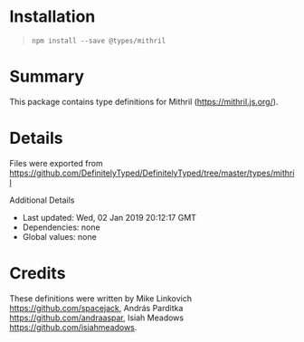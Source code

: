 # Installation
> `npm install --save @types/mithril`

# Summary
This package contains type definitions for Mithril (https://mithril.js.org/).

# Details
Files were exported from https://github.com/DefinitelyTyped/DefinitelyTyped/tree/master/types/mithril

Additional Details
 * Last updated: Wed, 02 Jan 2019 20:12:17 GMT
 * Dependencies: none
 * Global values: none

# Credits
These definitions were written by Mike Linkovich <https://github.com/spacejack>, András Parditka <https://github.com/andraaspar>, Isiah Meadows <https://github.com/isiahmeadows>.
